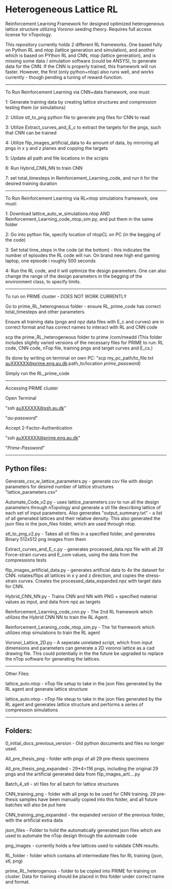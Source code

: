 # Heterogeneous Lattice RL
Reinforcement Learning Framework for designed optimized heterogeneous lattice structure utilizing Voronoi seeding theory. Requires full access license for nTopology.

This repository currently holds 2 different RL frameworks. One based fully on Python RL and ntop (lattice generation and simulation), and another which is based on PYthon RL and CNN, ntop (lattice generation), and is missing some data / simulation software (could be ANSYS), to generate data for the CNN. If the CNN is properly trained, this framework will run faster. However, the first (only python+ntop) also runs well, and works currently - though pending a tuning of reward-function.

--------------------

To Run Reinforcement Learning via CNN+data framework, one must:

1: Generate training data by creating lattice structures and compression testing them (or simulations)

2: Utilize stl_to_png python file to generate png files for CNN to read

3: Utilize Extract_curves_and_E_c to extract the targets for the pngs, such that CNN can be trained

4: Utilize flip_images_artificial_data to 4x amount of data, by mirroring all pngs in x y and z planes and copying the targets

5: Update all path and file locations in the scripts

6: Run Hybrid_CNN_NN to train CNN

7: set total_timesteps in Reinforcement_Learning_code, and run it for the desired training duration

--------------------

To Run Reinforcement Learning via RL+ntop simulations framework, one must:

1: Download lattice_auto_w_simulations.ntop AND Reinforcement_Learning_code_ntop_sim.py, and put them in the same folder

2: Go into python file, specify location of ntopCL on PC (in the begging of the code)

3: Set total time_steps in the code (at the bottom) - this indicates the number of episodes the RL code will run. On brand new high end gaming laptop, one episode i roughly 500 seconds

4: Run the RL code, and it will optimize the design parameters. One can also change the range of the design parameters in the begging of the environment class, to specify limits.

--------------------

To run on PRIME cluster - DOES NOT WORK CURRENTLY

Go to prime_RL_heterogneous folder - ensure RL_prime_code has correct total_timesteps and other parameters.

Ensure all training data (pngs and npz data files with E_c and curves) are in correct format and has correct names to interact with RL and CNN code

scp the prime_RL_heterogeneous folder to prime /com/meadd (This folder includes slightly varied versions of the necessary files for PRIME to run: RL code, CNN code, nTop file, training pngs and target curves and E_cs.)

(Is done by writing on terminal on own PC: "scp my_pc_path/to_file.txt auXXXXXX@prime.eng.au.dk:path_to/location *prime_password*)

Simply run the RL_prime_code

--------------------
Accessing PRIME cluster

Open Terminal

"ssh auXXXXXX@ssh.au.dk"

"*au-password*"

Accept 2-Factor-Authentication

"ssh auXXXXXX@prime.eng.au.dk"

"*Prime-Password*"

--------------------

## Python files:

Generate_csv_w_lattice_parameters.py - generate csv file with design parameters for desired number of lattice structures "lattice_parameters.csv"

Automate_Code_v2.py - uses lattice_parameters.csv to run all the design parameters through nTopology and generate a stl file describing lattice of each set of input parameters. Also generates "output_summary.txt" - a list of all generated lattices and their relative density. This also generated the json files in the json_files folder, which are used through ntop.

stl_to_png_v2.py - Takes all stl files in a specified folder, and generates Binary 512x512 png images from them

Extract_curves_and_E_c.py - generates processed_data.npz file with all 29 Force-strain curves and E_com values, using the data from the compressions tests

flip_images_artificial_data.py - generates artificial data to 4x the dataset for CNN. rotates/flips all lattices in x y and z direction, and copies the stress-strain curves. Creates the processed_data_expanded.npz with target data for CNN.

Hybrid_CNN_NN.py - Trains CNN and NN with PNG + specified material values as input, and data from npz as targets

Reinforcement_Learning_code_cnn.py - The 2nd RL framework which utilizes the Hybrid CNN NN to train the RL Agent.

Reinforcement_Leraning_code_ntop_sim.py - The 1st framework which utilizes ntop simulations to train the RL agent

Voronoi_Lattice_2D.py - A seperate unrelated script, which from input dimensions and parameters can generate a 2D voronoi lattice as a cad drawing file. This could potentially in the the future be upgraded to replace the nTop software for generating the lattices.

--------------------

Other Files:

lattice_auto.ntop - nTop file setup to take in the json files generated by the RL agent and generate lattice structure

lattice_auto.ntop - nTop file steup to take in the json files generated by the RL agent and generates lattice structure and performs a series of compression simulations

--------------------

## Folders:

0_initial_docs_previous_version - Old python documents and files no longer used.

All_pre_thesis_png - folder with pngs of all 29 pre-thesis specimens

All_pre_thesis_png_expanded - 29*4=116 pngs, including the original 29 pngs and the artificial generated data from flip_images_arti....py

Batch_4_stl - stl files for all batch for lattice structures

CNN_training_png - folder with all pngs to be used for CNN training. 29 pre-thesis samples have been manually copied into this folder, and all future batches will also be put here

CNN_training_png_expanded - the expanded version of the previous folder, with the artificial extra data

json_files - Folder to hold the automatically generated json files which are used to automate the nTop design through the automade code

png_images - currently holds a few lattices used to validate CNN results. 

RL_folder - folder which contains all intermediate files for RL training (json, stl, png)

prime_RL_heterogenous - folder to be copied into PRIME for training on cluster. Data for training should be placed in this folder under correct name and format.
